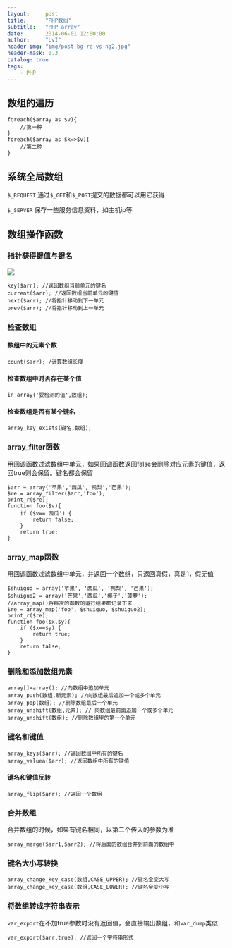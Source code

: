 ```yaml
---
layout:     post
title:      "PHP数组"
subtitle:   "PHP array"
date:       2014-06-01 12:00:00
author:     "LvI"
header-img: "img/post-bg-re-vs-ng2.jpg"
header-mask: 0.3
catalog: true
tags:
    - PHP
---
```



## 数组的遍历

```
foreach($array as $v){
	//第一种
}
foreach($array as $k=>$v){
	//第二种
} 
```

## 系统全局数组

`$_REQUEST` 通过`$_GET`和`$_POST`提交的数据都可以用它获得

`$_SERVER` 保存一些服务信息资料，如主机ip等

## 数组操作函数

### 指针获得键值与键名

![](http://Lvhui233.github.io/img/key.png)

```
key($arr); //返回数组当前单元的键名
current($arr); //返回数组当前单元的键值
next($arr); //将指针移动到下一单元
prev($arr); //将指针移动到上一单元
```

### 检查数组

#### 数组中的元素个数

```
count($arr); /计算数组长度
```

#### 检查数组中时否存在某个值

```
in_array('要检测的值',数组);
```

#### 检查数组是否有某个键名

```
array_key_exists(键名,数组);
```

### array_filter函数

用回调函数过滤数组中单元，如果回调函数返回false会删除对应元素的键值，返回true则会保留。键名都会保留

```
$arr = array('苹果','西瓜','鸭梨','芒果');
$re = array_filter($arr,'foo');
print_r($re);
function foo($v){
    if ($v=='西瓜') {
        return false;
    }
    return true;
}
```

### array_map函数

用回调函数过滤数组中单元，并返回一个数组，只返回真假，真是1，假无值

```
$shuiguo = array('苹果', '西瓜', '鸭梨', '芒果');
$shuiguo2 = array('芒果','西瓜','椰子','菠萝');
//array_map()将每次的函数的运行结果都记录下来
$re = array_map('foo', $shuiguo, $shuiguo2);
print_r($re);
function foo($x,$y){
    if ($x==$y) {
        return true;
    }
    return false;
}
```

### 删除和添加数组元素

```
array[]=array(); //向数组中追加单元
array_push(数组,新元素); //向数组最后追加一个或多个单元
array_pop(数组); //删除数组最后一个单元
array_unshift(数组,元素); // 向数组最前面追加一个或多个单元
array_unshift(数组); //删除数组里的第一个单元
```

### 键名和键值

```
array_keys($arr); //返回数组中所有的键名
array_valuea($arr); //返回数组中所有的键值
```

#### 键名和键值反转

```
array_flip($arr); //返回一个数组
```

### 合并数组

合并数组的时候，如果有键名相同，以第二个传入的参数为准

```
array_merge($arr1,$arr2); //将后面的数组合并到前面的数组中
```

### 键名大小写转换

```
array_change_key_case(数组,CASE_UPPER); //键名全变大写
array_change_key_case(数组,CASE_LOWER); //键名全变小写
```

### 将数组转成字符串表示

`var_export`在不加true参数时没有返回值，会直接输出数组，和`var_dump`类似

```
var_export($arr,true); //返回一个字符串形式
```



